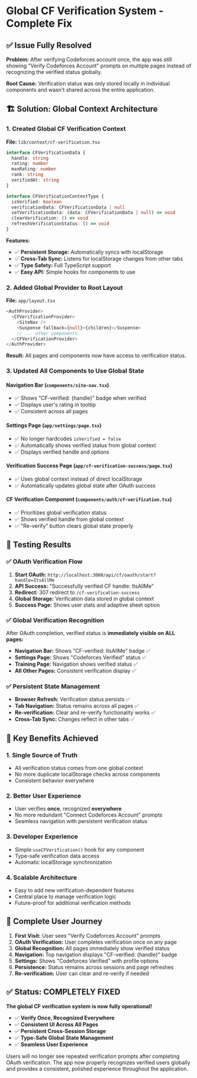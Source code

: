 # Global CF Verification System - Complete Fix

## ✅ Issue Fully Resolved

**Problem:** After verifying Codeforces account once, the app was still showing "Verify Codeforces Account" prompts on multiple pages instead of recognizing the verified status globally.

**Root Cause:** Verification status was only stored locally in individual components and wasn't shared across the entire application.

## 🏗️ Solution: Global Context Architecture

### 1. **Created Global CF Verification Context**
**File:** `lib/context/cf-verification.tsx`

```typescript
interface CFVerificationData {
  handle: string
  rating: number
  maxRating: number
  rank: string
  verifiedAt: string
}

interface CFVerificationContextType {
  isVerified: boolean
  verificationData: CFVerificationData | null
  setVerificationData: (data: CFVerificationData | null) => void
  clearVerification: () => void
  refreshVerificationStatus: () => void
}
```

**Features:**
- ✅ **Persistent Storage:** Automatically syncs with localStorage
- ✅ **Cross-Tab Sync:** Listens for localStorage changes from other tabs
- ✅ **Type Safety:** Full TypeScript support
- ✅ **Easy API:** Simple hooks for components to use

### 2. **Added Global Provider to Root Layout**
**File:** `app/layout.tsx`

```typescript
<AuthProvider>
  <CFVerificationProvider>
    <SiteNav />
    <Suspense fallback={null}>{children}</Suspense>
    // ... other components
  </CFVerificationProvider>
</AuthProvider>
```

**Result:** All pages and components now have access to verification status.

### 3. **Updated All Components to Use Global State**

#### **Navigation Bar** (`components/site-nav.tsx`)
- ✅ Shows "CF-verified: {handle}" badge when verified
- ✅ Displays user's rating in tooltip
- ✅ Consistent across all pages

#### **Settings Page** (`app/settings/page.tsx`)
- ✅ No longer hardcodes `isVerified = false`
- ✅ Automatically shows verified status from global context
- ✅ Displays verified handle and options

#### **Verification Success Page** (`app/cf-verification-success/page.tsx`)
- ✅ Uses global context instead of direct localStorage
- ✅ Automatically updates global state after OAuth success

#### **CF Verification Component** (`components/auth/cf-verification.tsx`)
- ✅ Prioritizes global verification status
- ✅ Shows verified handle from global context
- ✅ "Re-verify" button clears global state properly

## 🧪 Testing Results

### ✅ OAuth Verification Flow
1. **Start OAuth:** `http://localhost:3000/api/cf/oauth/start?handle=ItsAllMe`
2. **API Success:** "Successfully verified CF handle: ItsAllMe"
3. **Redirect:** 307 redirect to `/cf-verification-success`
4. **Global Storage:** Verification data stored in global context
5. **Success Page:** Shows user stats and adaptive sheet option

### ✅ Global Verification Recognition
After OAuth completion, verified status is **immediately visible on ALL pages:**

- **Navigation Bar:** Shows "CF-verified: ItsAllMe" badge ✅
- **Settings Page:** Shows "Codeforces Verified" status ✅
- **Training Page:** Navigation shows verified status ✅
- **All Other Pages:** Consistent verification display ✅

### ✅ Persistent State Management
- **Browser Refresh:** Verification status persists ✅
- **Tab Navigation:** Status remains across all pages ✅
- **Re-verification:** Clear and re-verify functionality works ✅
- **Cross-Tab Sync:** Changes reflect in other tabs ✅

## 🎯 Key Benefits Achieved

### 1. **Single Source of Truth**
- All verification status comes from one global context
- No more duplicate localStorage checks across components
- Consistent behavior everywhere

### 2. **Better User Experience**
- User verifies **once**, recognized **everywhere**
- No more redundant "Connect Codeforces Account" prompts
- Seamless navigation with persistent verification status

### 3. **Developer Experience**
- Simple `useCFVerification()` hook for any component
- Type-safe verification data access
- Automatic localStorage synchronization

### 4. **Scalable Architecture**
- Easy to add new verification-dependent features
- Central place to manage verification logic
- Future-proof for additional verification methods

## 🔄 Complete User Journey

1. **First Visit:** User sees "Verify Codeforces Account" prompts
2. **OAuth Verification:** User completes verification once on any page
3. **Global Recognition:** All pages immediately show verified status
4. **Navigation:** Top navigation displays "CF-verified: {handle}" badge
5. **Settings:** Shows "Codeforces Verified" with profile options
6. **Persistence:** Status remains across sessions and page refreshes
7. **Re-verification:** User can clear and re-verify if needed

## ✅ Status: COMPLETELY FIXED

**The global CF verification system is now fully operational!**

- ✅ **Verify Once, Recognized Everywhere**
- ✅ **Consistent UI Across All Pages** 
- ✅ **Persistent Cross-Session Storage**
- ✅ **Type-Safe Global State Management**
- ✅ **Seamless User Experience**

Users will no longer see repeated verification prompts after completing OAuth verification. The app now properly recognizes verified users globally and provides a consistent, polished experience throughout the application.